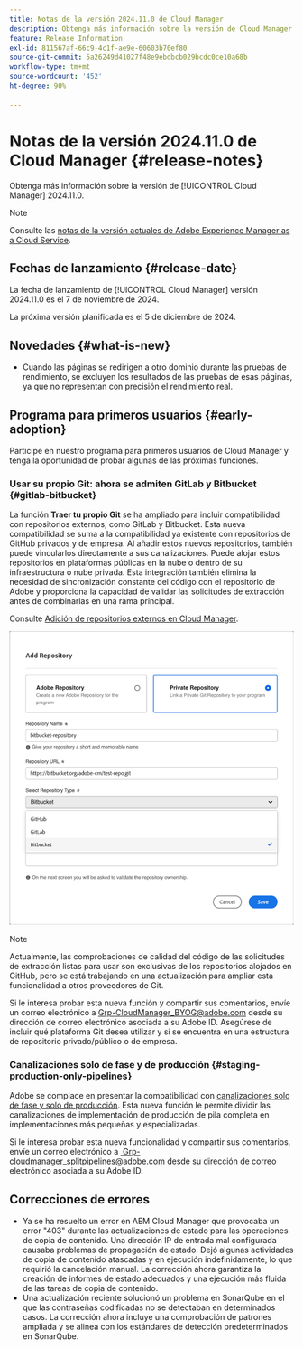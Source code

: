 ```yaml
---
title: Notas de la versión 2024.11.0 de Cloud Manager
description: Obtenga más información sobre la versión de Cloud Manager 2024.11.0.
feature: Release Information
exl-id: 811567af-66c9-4c1f-ae9e-60603b70ef80
source-git-commit: 5a26249d41027f48e9ebdbcb029bcdc0ce10a68b
workflow-type: tm+mt
source-wordcount: '452'
ht-degree: 90%

---
```


# Notas de la versión 2024.11.0 de Cloud Manager {#release-notes}

Obtenga más información sobre la versión de [!UICONTROL Cloud Manager] 2024.11.0.

>[!NOTE]
>
>Consulte las [notas de la versión actuales de Adobe Experience Manager as a Cloud Service](https://experienceleague.adobe.com/es/docs/experience-manager-cloud-service/content/release-notes/home).

## Fechas de lanzamiento {#release-date}

<!-- SAVE FOR FUTURE POSSIBLE USE No notable bugs or features for the September release of Cloud Manager. -->

La fecha de lanzamiento de [!UICONTROL Cloud Manager] versión 2024.11.0 es el 7 de noviembre de 2024. 

La próxima versión planificada es el 5 de diciembre de 2024.

## Novedades {#what-is-new}

* Cuando las páginas se redirigen a otro dominio durante las pruebas de rendimiento, se excluyen los resultados de las pruebas de esas páginas, ya que no representan con precisión el rendimiento real. <!-- (CMGR-5637) -->

## Programa para primeros usuarios {#early-adoption}

Participe en nuestro programa para primeros usuarios de Cloud Manager y tenga la oportunidad de probar algunas de las próximas funciones.

### Usar su propio Git: ahora se admiten GitLab y Bitbucket {#gitlab-bitbucket}

<!-- BOTH CS & AMS -->

La función **Traer tu propio Git** se ha ampliado para incluir compatibilidad con repositorios externos, como GitLab y Bitbucket. Esta nueva compatibilidad se suma a la compatibilidad ya existente con repositorios de GitHub privados y de empresa. Al añadir estos nuevos repositorios, también puede vincularlos directamente a sus canalizaciones. Puede alojar estos repositorios en plataformas públicas en la nube o dentro de su infraestructura o nube privada. Esta integración también elimina la necesidad de sincronización constante del código con el repositorio de Adobe y proporciona la capacidad de validar las solicitudes de extracción antes de combinarlas en una rama principal.

Consulte [Adición de repositorios externos en Cloud Manager](/help/managing-code/external-repositories.md).

![Cuadro de diálogo Añadir repositorio](/help/release-notes/assets/repositories-add-release-notes.png)

>[!NOTE]
>
>Actualmente, las comprobaciones de calidad del código de las solicitudes de extracción listas para usar son exclusivas de los repositorios alojados en GitHub, pero se está trabajando en una actualización para ampliar esta funcionalidad a otros proveedores de Git.

Si le interesa probar esta nueva función y compartir sus comentarios, envíe un correo electrónico a [Grp-CloudManager_BYOG@adobe.com](mailto:Grp-CloudManager_BYOG@adobe.com) desde su dirección de correo electrónico asociada a su Adobe ID. Asegúrese de incluir qué plataforma Git desea utilizar y si se encuentra en una estructura de repositorio privado/público o de empresa.

### Canalizaciones solo de fase y de producción {#staging-production-only-pipelines}

Adobe se complace en presentar la compatibilidad con [canalizaciones solo de fase y solo de producción](/help/using/stage-prod-only.md). Esta nueva función le permite dividir las canalizaciones de implementación de producción de pila completa en implementaciones más pequeñas y especializadas.

Si le interesa probar esta nueva funcionalidad y compartir sus comentarios, envíe un correo electrónico a [ Grp-cloudmanager_splitpipelines@adobe.com](mailto:Grp-cloudmanager_splitpipelines@adobe.com) desde su dirección de correo electrónico asociada a su Adobe ID.

## Correcciones de errores

* Ya se ha resuelto un error en AEM Cloud Manager que provocaba un error &quot;403&quot; durante las actualizaciones de estado para las operaciones de copia de contenido. Una dirección IP de entrada mal configurada causaba problemas de propagación de estado. Dejó algunas actividades de copia de contenido atascadas y en ejecución indefinidamente, lo que requirió la cancelación manual. La corrección ahora garantiza la creación de informes de estado adecuados y una ejecución más fluida de las tareas de copia de contenido. <!-- (CMGR-62739) -->
* Una actualización reciente solucionó un problema en SonarQube en el que las contraseñas codificadas no se detectaban en determinados casos. La corrección ahora incluye una comprobación de patrones ampliada y se alinea con los estándares de detección predeterminados en SonarQube. <!-- CMGR-62682 -->

<!-- Known Issues {#known-issues}

* A -->
